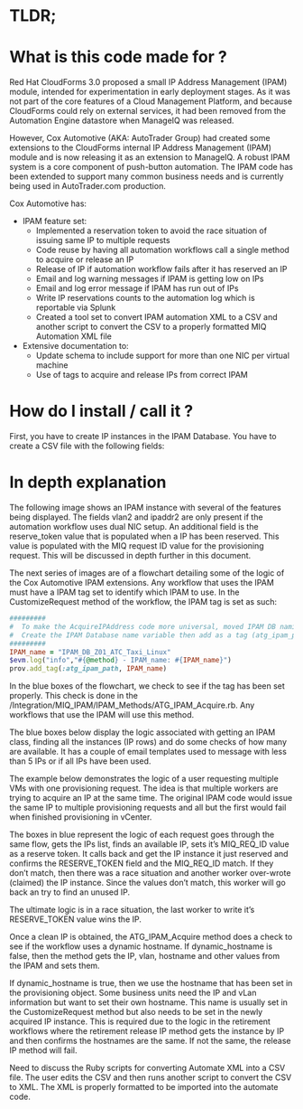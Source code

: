 # TLDR;

# What is this code made for ?

Red Hat CloudForms 3.0 proposed a small IP Address Management (IPAM) module, intended for experimentation in early deployment stages. As it was not part of the core features of a Cloud Management Platform, and because CloudForms could rely on external services, it had been removed from the Automation Engine datastore when ManageIQ was released.

However, Cox Automotive (AKA: AutoTrader Group) had created some extensions to the CloudForms internal IP Address Management (IPAM) module and is now releasing it as an extension to ManageIQ. A robust IPAM system is a core component of push-button automation. The IPAM code has been extended to support many common business needs and is currently being used in AutoTrader.com production.

Cox Automotive has:
 * IPAM feature set:
   * Implemented a reservation token to avoid the race situation of issuing same IP to multiple requests 
   * Code reuse by having all automation workflows call a single method to acquire or release an IP
   * Release of IP if automation workflow fails after it has reserved an IP
   * Email and log warning messages if IPAM is getting low on IPs
   * Email and log error message if IPAM has run out of IPs
   * Write IP reservations counts to the automation log which is reportable via Splunk 
   * Created a tool set to convert IPAM automation XML to a CSV and another script to convert the CSV to a properly formatted MIQ Automation XML file
 * Extensive documentation to:
   * Update schema to include support for more than one NIC per virtual machine
   * Use of tags to acquire and release IPs from correct IPAM


# How do I install / call it ?

First, you have to create IP instances in the IPAM Database. You have to create a CSV file with the following fields:



# In depth explanation

The following image shows an IPAM instance with several of the features being displayed. The fields vlan2 and ipaddr2 are only present if the automation workflow uses dual NIC setup. An additional field is the reserve_token value that is populated when a IP has been reserved. This value is populated with the MIQ request ID value for the provisioning request. This will be discussed in depth further in this document.






The next series of images are of a flowchart detailing some of the logic of the Cox Automotive IPAM extensions. Any workflow that uses the IPAM must have a IPAM tag set to identify which IPAM to use. In the CustomizeRequest method of the workflow, the IPAM tag is set as such:

```ruby
#########  
#  To make the AcquireIPAddress code more universal, moved IPAM DB naming code to the CustomizeRequest.
#  Create the IPAM Database name variable then add as a tag (atg_ipam_path) used for provisioning and retirement
#########
IPAM_name = "IPAM_DB_Z01_ATC_Taxi_Linux"
$evm.log("info","#{@method} - IPAM_name: #{IPAM_name}")
prov.add_tag(:atg_ipam_path, IPAM_name)
```

In the blue boxes of the flowchart, we check to see if the tag has been set properly. This check is done in the /Integration/MIQ_IPAM/IPAM_Methods/ATG_IPAM_Acquire.rb. Any workflows that use the IPAM will use this method.








The blue boxes below display the logic associated with getting an IPAM class, finding all the instances (IP rows) and do some checks of how many are available. It has a couple of email templates used to message with less than 5 IPs or if all IPs have been used.









The example below demonstrates the logic of a user requesting multiple VMs with one provisioning request. The idea is that multiple workers are trying to acquire an IP at the same time. The original IPAM code would issue the same IP to multiple provisioning requests and all but the first would fail when finished provisioning in vCenter.

The boxes in blue represent the logic of each request goes through the same flow, gets the IPs list, finds an available IP, sets it’s MIQ_REQ_ID value as a reserve token. It calls back and get the IP instance it just reserved and confirms the RESERVE_TOKEN field and the MIQ_REQ_ID match. If they don’t match, then there was a race situation and another worker over-wrote (claimed) the IP instance.  Since the values don’t match, this worker will go back an try to find an unused IP.

The ultimate logic is in a race situation, the last worker to write it’s RESERVE_TOKEN value wins the IP.









Once a clean IP is obtained, the ATG_IPAM_Acquire method does a check to see if the workflow uses a dynamic hostname. If dynamic_hostname is false, then the method gets the IP, vlan, hostname and other values from the IPAM and sets them.

If dynamic_hostname is true, then we use the hostname that has been set in the provisioning object. Some business units need the IP and vLan information but want to set their own hostname. This name is usually set in the CustomizeRequest method but also needs to be set in the newly acquired IP instance. This is required due to the logic in the retirement workflows where the retirement release IP method gets the instance by IP and then confirms the hostnames are the same. If not the same, the release IP method will fail.








Need to discuss the Ruby scripts for converting Automate XML into a CSV file. The user edits the CSV and then runs another script to convert the CSV to XML. The XML is properly formatted to be imported into the automate code.
